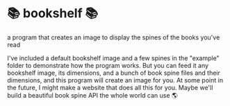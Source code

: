 # 📚 bookshelf 📚
a program that creates an image to display the spines of the books you've read

I've included a default bookshelf image and a few spines in the "example" folder to demonstrate how the program works. But you can feed it any bookshelf image, its dimensions, and a bunch of book spine files and their dimensions, and this program will create an image for you.
At some point in the future, I might make a website that does all this for you. Maybe we'll build a beautiful book spine API the whole world can use 🌎 
